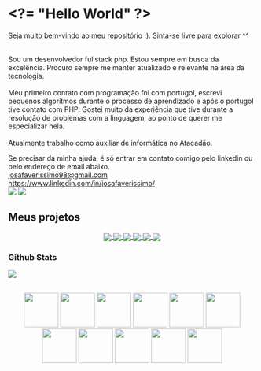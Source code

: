 <h1>
  <a href="https://github.com/josafaverissimo"></a>
  <span>&lt;?= "Hello World" ?&gt;</span>
</h1>
  Seja muito bem-vindo ao meu repositório :). Sinta-se livre para explorar ^^
  <br><br>

  Sou um desenvolvedor fullstack php. Estou sempre em busca da excelência. Procuro sempre me manter atualizado e relevante na área da tecnologia.
  <br><br>
  Meu primeiro contato com programação foi com portugol, escrevi pequenos algoritmos durante o processo de aprendizado e após o portugol tive contato com PHP. Gostei muito da experiência que tive durante a resolução de problemas com a linguagem, ao ponto de querer me especializar nela.
  <br><br>
  Atualmente trabalho como auxiliar de informática no Atacadão.

  Se precisar da minha ajuda, é só entrar em contato comigo pelo linkedin ou pelo endereço de email abaixo.
  <br>josafaverissimo98@gmail.com
  <br>https://www.linkedin.com/in/josafaverissimo/
  <br>
  <a href = "mailto:josafaverissimo98@gmail.com"><img src="https://img.shields.io/badge/-Gmail-%23333?style=for-the-badge&logo=gmail&logoColor=white" target="_blank"></a>
  <a href="https://www.linkedin.com/in/josafaverissimo/" target="_blank"><img src="https://img.shields.io/badge/LinkedIn-0077B5?style=for-the-badge&logo=linkedin&logoColor=white" target="_blank"/></a>
<h2>
  <a href="https://github.com/josafaverissimo"></a>
  Meus projetos
</h2>
<div align="center">
    <a href="https://github.com/josafaverissimo/atacadao-portal273" target="_blank">
      <img align="center" src="https://github-readme-stats.vercel.app/api/pin/?username=josafaverissimo&repo=atacadao-portal273&theme=tokyonight&hide_border=true" />
    </a>
    <a href="https://github.com/josafaverissimo/totem-project" target="_blank" align="left">
      <img align="center" src="https://github-readme-stats.vercel.app/api/pin/?username=josafaverissimo&repo=xmgoi13-webapp&theme=tokyonight&hide_border=true" />
    </a>
    <a href="https://github.com/josafaverissimo/webscraping" target="_blank">
      <img align="center" src="https://github-readme-stats.vercel.app/api/pin/?username=josafaverissimo&repo=webscraping&theme=tokyonight&hide_border=true" />
    </a>
    <a href="https://github.com/josafaverissimo/totem-project" target="_blank" align="left">
      <img align="center" src="https://github-readme-stats.vercel.app/api/pin/?username=josafaverissimo&repo=totem-project&theme=tokyonight&hide_border=true" />
    </a>  
    <a href="https://github.com/josafaverissimo/totem-project" target="_blank">
      <img align="center" src="https://github-readme-stats.vercel.app/api/pin/?username=josafaverissimo&repo=my-employee&theme=tokyonight&hide_border=true" />
    </a>
    <a href="https://github.com/josafaverissimo/jsmaskregex" target="_blank" align="left">
      <img align="center" src="https://github-readme-stats.vercel.app/api/pin/?username=josafaverissimo&repo=jsmaskregex&theme=tokyonight&hide_border=true" />
    </a>
</div>

<h3>
  <a href="https://github.com/josafaverissimo"></a>
  <span>Github Stats</span>
</h3>
<img src="https://github-readme-stats.vercel.app/api?username=josafaverissimo&show_icons=true&theme=tokyonight">

##
<div align="center">
  <img src="https://cdn.jsdelivr.net/gh/devicons/devicon/icons/html5/html5-original.svg" width="70" />
  <img src="https://cdn.jsdelivr.net/gh/devicons/devicon/icons/css3/css3-original.svg" width="70" />
  <img src="https://cdn.jsdelivr.net/gh/devicons/devicon/icons/javascript/javascript-original.svg" width="70" />
  <img src="https://cdn.jsdelivr.net/gh/devicons/devicon/icons/php/php-original.svg" width="70" />
  <img src="https://cdn.jsdelivr.net/gh/devicons/devicon/icons/nodejs/nodejs-original.svg" width="70" />
  <img src="https://cdn.jsdelivr.net/gh/devicons/devicon/icons/python/python-original.svg" width="70" />
  <img src="https://cdn.jsdelivr.net/gh/devicons/devicon/icons/mysql/mysql-original.svg" width="70" />
  <img src="https://cdn.jsdelivr.net/gh/devicons/devicon/icons/postgresql/postgresql-original.svg" width="70" />
  <img src="https://cdn.jsdelivr.net/gh/devicons/devicon/icons/bash/bash-original.svg" width="70" />
  <img src="https://cdn.jsdelivr.net/gh/devicons/devicon/icons/linux/linux-original.svg" width="70" />
  <img src="https://cdn.jsdelivr.net/gh/devicons/devicon/icons/git/git-original.svg" width="70" />
</div>
